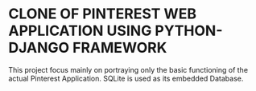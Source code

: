 # CLONE OF PINTEREST WEB APPLICATION USING PYTHON-DJANGO FRAMEWORK
This project focus mainly on portraying only the basic functioning of the actual Pinterest Application.
SQLite is used as its embedded Database.

